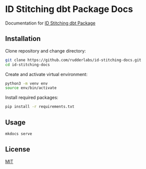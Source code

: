 # ID Stitching dbt Package Docs

Documentation for [ID Stitching dbt Package](https://github.com/rudderlabs/dbt-id-stitching)

## Installation

Clone repository and change directory:

```bash
git clone https://github.com/rudderlabs/id-stitching-docs.git
cd id-stitching-docs
```

Create and activate virtual environment:

```bash
python3 -m venv env
source env/bin/activate
```

Install required packages:

```bash
pip install -r requirements.txt
```

## Usage

```bash
mkdocs serve
```

## License

[MIT](LICENSE)
